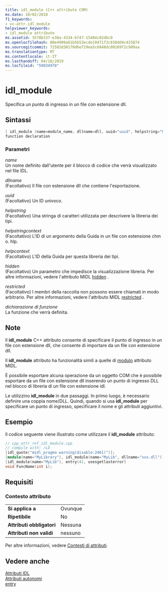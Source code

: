 ```yaml
---
title: idl_module (C++ attributo COM)
ms.date: 10/02/2018
f1_keywords:
- vc-attr.idl_module
helpviewer_keywords:
- idl_module attribute
ms.assetid: 3578b337-e38a-4334-b747-15404c02dbc0
ms.openlocfilehash: 80e4909a61b5b53ecde19471f2c838dd4c425874
ms.sourcegitcommit: 72583d30170d6ef29ea5c6848dc00169f2c909aa
ms.translationtype: MT
ms.contentlocale: it-IT
ms.lasthandoff: 04/18/2019
ms.locfileid: "59034978"
---
```

# <a name="idlmodule"></a>idl_module

Specifica un punto di ingresso in un file con estensione dll.

## <a name="syntax"></a>Sintassi

```cpp
[ idl_module (name=module_name, dllname=dll, uuid="uuid", helpstring="help text", helpstringcontext=helpcontextID, helpcontext=helpcontext, hidden, restricted) ]
function declaration
```

### <a name="parameters"></a>Parametri

*name*<br/>
Un nome definito dall'utente per il blocco di codice che verrà visualizzato nel file IDL.

*dllname*<br/>
(Facoltativo) Il file con estensione dll che contiene l'esportazione.

*uuid*<br/>
(Facoltativo) Un ID univoco.

*helpstring*<br/>
(Facoltativo) Una stringa di caratteri utilizzata per descrivere la libreria dei tipi.

*helpstringcontext*<br/>
(Facoltativo) L'ID di un argomento della Guida in un file con estensione chm o. hlp.

*helpcontext*<br/>
(Facoltativo) L'ID della Guida per questa libreria dei tipi.

*hidden*<br/>
(Facoltativo) Un parametro che impedisce la visualizzazione libreria. Per altre informazioni, vedere l'attributo MIDL [hidden](/windows/desktop/Midl/hidden) .

*restricted*<br/>
(Facoltativo) I membri della raccolta non possono essere chiamati in modo arbitrario. Per altre informazioni, vedere l'attributo MIDL [restricted](/windows/desktop/Midl/restricted) .

*dichiarazione di funzione*<br/>
La funzione che verrà definita.

## <a name="remarks"></a>Note

Il **idl_module** C++ attributo consente di specificare il punto di ingresso in un file con estensione dll, che consente di importare da un file con estensione dll.

Il **idl_module** attributo ha funzionalità simili a quelle di [modulo](/windows/desktop/Midl/module) attributo MIDL.

È possibile esportare alcuna operazione da un oggetto COM che è possibile esportare da un file con estensione dll inserendo un punto di ingresso DLL nel blocco di libreria di un file con estensione idl.

Le utilizzino **idl_module** in due passaggi. In primo luogo, è necessario definire una coppia nome/DLL. Quindi, quando si usa **idl_module** per specificare un punto di ingresso, specificare il nome e gli attributi aggiuntivi.

## <a name="example"></a>Esempio

Il codice seguente viene illustrato come utilizzare il **idl_module** attributo:

```cpp
// cpp_attr_ref_idl_module.cpp
// compile with: /LD
[idl_quote("midl_pragma warning(disable:2461)")];
[module(name="MyLibrary"), idl_module(name="MyLib", dllname="xxx.dll")];
[idl_module(name="MyLib"), entry(4), usesgetlasterror]
void FuncName(int i);
```

## <a name="requirements"></a>Requisiti

### <a name="attribute-context"></a>Contesto attributo

|||
|-|-|
|**Si applica a**|Ovunque|
|**Ripetibile**|No|
|**Attributi obbligatori**|Nessuna|
|**Attributi non validi**|nessuno|

Per altre informazioni, vedere [Contesti di attributi](cpp-attributes-com-net.md#contexts).

## <a name="see-also"></a>Vedere anche

[Attributi IDL](idl-attributes.md)<br/>
[Attributi autonomi](stand-alone-attributes.md)<br/>
[entry](entry.md)